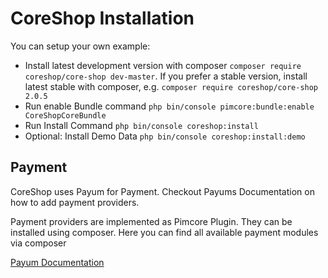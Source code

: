 # CoreShop Installation

You can setup your own example:

 - Install latest development version with composer ```composer require coreshop/core-shop dev-master```. If you prefer a stable version, install latest stable with composer, e.g. ```composer require coreshop/core-shop 2.0.5```
 - Run enable Bundle command
    ```php bin/console pimcore:bundle:enable CoreShopCoreBundle```
 - Run Install Command
    `php bin/console coreshop:install`
 - Optional: Install Demo Data `php bin/console coreshop:install:demo`

## Payment
CoreShop uses Payum for Payment. Checkout Payums Documentation on how to add payment providers.

Payment providers are implemented as Pimcore Plugin. They can be installed using composer. Here you can find all available payment modules via composer

[Payum Documentation](https://github.com/Payum/Payum/blob/master/docs/index.md#symfony-payum-bundle)
